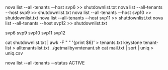 


nova list --all-tenants --host svp6 >> shutdownlist.txt
nova list --all-tenants --host svp9 >> shutdownlist.txt
nova list --all-tenants --host svp10 >> shutdownlist.txt
nova list --all-tenants --host svp11 >> shutdownlist.txt
nova list --all-tenants --host svp12 >> shutdownlist.txt

svp6
svp9
svp10
svp11
svp12

cat shutdownlist.txt | awk -F " " '{print $6}'  > tenants.txt
keystone tenant-list > alltenantslist.txt
../getmailbyvmtenant.sh
cat mail.txt | sort |  uniq     > uniq.csv

nova list --all-tenants --status ACTIVE
